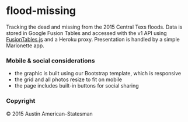 # flood-missing
Tracking the dead and missing from the 2015 Central Texs floods. Data is stored in Google Fusion Tables and accessed with the v1 API using [FusionTables.js](https://github.com/achavez/FusionTables.js/) and a Heroku proxy. Presentation is handled by a simple Marionette app.

### Mobile & social considerations
- the graphic is built using our Bootstrap template, which is responsive
- the grid and all photos resize to fit on mobile
- the page includes built-in buttons for social sharing

### Copyright
&copy; 2015 Austin American-Statesman
